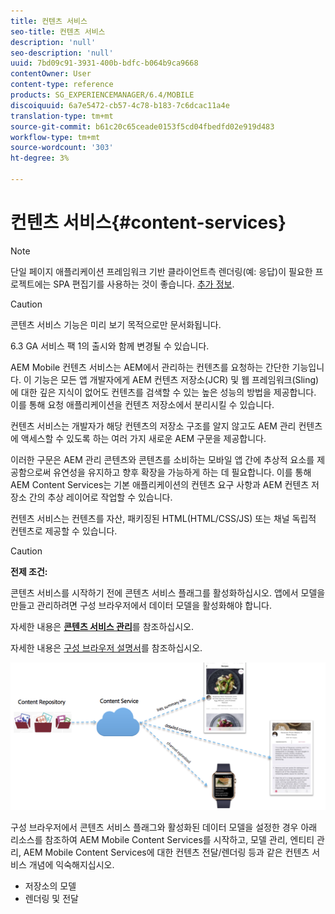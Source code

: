 ```yaml
---
title: 컨텐츠 서비스
seo-title: 컨텐츠 서비스
description: 'null'
seo-description: 'null'
uuid: 7bd09c91-3931-400b-bdfc-b064b9ca9668
contentOwner: User
content-type: reference
products: SG_EXPERIENCEMANAGER/6.4/MOBILE
discoiquuid: 6a7e5472-cb57-4c78-b183-7c6dcac11a4e
translation-type: tm+mt
source-git-commit: b61c20c65ceade0153f5cd04fbedfd02e919d483
workflow-type: tm+mt
source-wordcount: '303'
ht-degree: 3%

---
```



# 컨텐츠 서비스{#content-services}

>[!NOTE]
>
>단일 페이지 애플리케이션 프레임워크 기반 클라이언트측 렌더링(예: 응답)이 필요한 프로젝트에는 SPA 편집기를 사용하는 것이 좋습니다. [추가 정보](/help/sites-developing/spa-overview.md).

>[!CAUTION]
>
>콘텐츠 서비스 기능은 미리 보기 목적으로만 문서화됩니다.
>
>6.3 GA 서비스 팩 1의 출시와 함께 변경될 수 있습니다.

AEM Mobile 컨텐츠 서비스는 AEM에서 관리하는 컨텐츠를 요청하는 간단한 기능입니다. 이 기능은 모든 앱 개발자에게 AEM 컨텐츠 저장소(JCR) 및 웹 프레임워크(Sling)에 대한 깊은 지식이 없어도 컨텐츠를 검색할 수 있는 높은 성능의 방법을 제공합니다. 이를 통해 요청 애플리케이션을 컨텐츠 저장소에서 분리시킬 수 있습니다.

컨텐츠 서비스는 개발자가 해당 컨텐츠의 저장소 구조를 알지 않고도 AEM 관리 컨텐츠에 액세스할 수 있도록 하는 여러 가지 새로운 AEM 구문을 제공합니다.

이러한 구문은 AEM 관리 콘텐츠와 콘텐츠를 소비하는 모바일 앱 간에 추상적 요소를 제공함으로써 유연성을 유지하고 향후 확장을 가능하게 하는 데 필요합니다. 이를 통해 AEM Content Services는 기본 애플리케이션의 컨텐츠 요구 사항과 AEM 컨텐츠 저장소 간의 추상 레이어로 작업할 수 있습니다.

컨텐츠 서비스는 컨텐츠를 자산, 패키징된 HTML(HTML/CSS/JS) 또는 채널 독립적 컨텐츠로 제공할 수 있습니다.

>[!CAUTION]
>
>**전제 조건:**
>
>콘텐츠 서비스를 시작하기 전에 콘텐츠 서비스 플래그를 활성화하십시오. 앱에서 모델을 만들고 관리하려면 구성 브라우저에서 데이터 모델을 활성화해야 합니다.
>
>자세한 내용은 **[콘텐츠 서비스 관리](/help/mobile/developing-content-services.md)**&#x200B;를 참조하십시오.
>
>자세한 내용은 [구성 브라우저 설명서](/help/sites-administering/configurations.md)를 참조하십시오.

![chlimage_1-143](assets/chlimage_1-143.png)

구성 브라우저에서 콘텐츠 서비스 플래그와 활성화된 데이터 모델을 설정한 경우 아래 리소스를 참조하여 AEM Mobile Content Services를 시작하고, 모델 관리, 엔티티 관리, AEM Mobile Content Services에 대한 컨텐츠 전달/렌더링 등과 같은 컨텐츠 서비스 개념에 익숙해지십시오.

* 저장소의 모델
* 렌더링 및 전달

